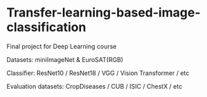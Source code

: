 # Transfer-learning-based-image-classification
Final project for Deep Learning course

Datasets: miniImageNet & EuroSAT(RGB)

Classifier: ResNet10 / ResNet18 / VGG / Vision Transformer / etc

Evaluation datasets: CropDiseases / CUB / ISIC / ChestX / etc

